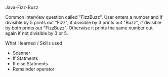 Java-Fizz-Buzz

Common interview question called "FizzBuzz".  User enters a number and if divisible by 5 prints out "Fizz", if divisible by 3 prints out "Buzz", if divisible by both prints out "FizzBuzz".  Otherwise it prints the same number out again if not divisible by 3 or 5. 

What I learned / Skills used
- Scanner 
- If Statments
- If else Statments
- Remainder operator
